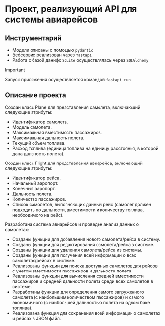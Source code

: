 # Проект, реализующий API для системы авиарейсов
## Инструментарий
- Модели описаны с помощью `pydantic`
- Вебсервис реализован через `fastapi`
- Работа с базой даннфх `SQLite` осуществлялась через `SQLAlchemy`
> [!IMPORTANT]
> Запуск приложения осуществляется командой `fastapi run`
## Описание проекта
 Создан класс Plane для представления самолета, включающий следующие атрибуты:
   - Идентификатор самолета.
   - Модель самолета.
   - Максимальная вместимость пассажиров.
   - Максимальная дальность полета.
   - Текущий объем топлива.
   - Расход топлива (единица топлива на единицу расстояния, в которой дана дальность полета).

Создан класс Flight для представления авиарейса, включающий следующие атрибуты:
   - Идентификатор рейса.
   - Начальный аэропорт.
   - Конечный аэропорт.
   - Дальность полета.
   - Количество пассажиров.
   - Список самолетов, выполняющих данный рейс (самолет должен подходить по дальности, вместимости и количеству топлива, необходимого на рейс).

Разработана система авиарейсов и проведен анализ данных о самолетах:
   - Созданы функции для добавления нового самолета/рейса в систему.
   - Созданы функции для редактирования самолета/рейса в системе.
   - Созданы функции для удаления самолета/рейса из системы.
   - Созданы функции для получения всей информации о всех самолетах/рейсах в системе.
   - Реализованы функции для поиска доступных самолетов для рейсов с учетом вместимости пассажиров и дальности полета.
   - Реализованы функции для вычисления средней вместимости пассажиров и средней дальности полета среди всех самолетов в системе.
   - Разработаны функции для определения самого загруженного самолета (с наибольшим количеством пассажиров) и самого экономичного (с наибольшей дальностью полета на одном баке топлива).
   - Реализована функция для сохранения всей информации о самолетах и рейсах в JSON файл.
